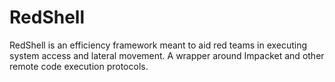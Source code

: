 # RedShell

RedShell is an efficiency framework meant to aid red teams in executing system access and lateral movement. A wrapper around Impacket and other remote code execution protocols.
